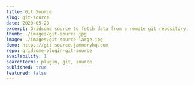 ```yaml
---
title: Git Source
slug: git-source
date: 2020-05-20
excerpt: Gridsome source to fetch data from a remote git repository.
thumb: ./images/git-source.jpg
image: ./images/git-source-large.jpg
demo: https://git-source.jammeryhq.com
repo: gridsome-plugin-git-source
availability: 1
searchTerms: plugin, git, source
published: true
featured: false
---
```

